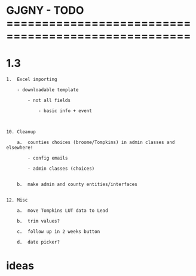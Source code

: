GJGNY - TODO ====================================================
=================================================================	


1.3		
===============================

	1.	Excel importing
	
		- downloadable template
		
			- not all fields
			
				- basic info + event
			
			
				
	10.	Cleanup
	
		a.  counties choices (broome/Tompkins) in admin classes and elsewhere!
	
			- config emails
		
			- admin classes (choices)

			
		b.  make admin and county entities/interfaces


	12.	Misc	

		a.	move Tompkins LUT data to Lead
		
		b.	trim values?
		
		c.	follow up in 2 weeks button
		
		d.	date picker?
		
ideas
====================================
	
	
